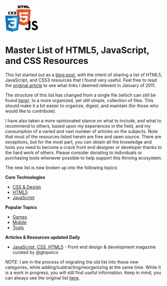 ![Logo](/images/logo.png)
# Master List of HTML5, JavaScript, and CSS Resources

This list started out as a [blog post](http://blog.elemdage.com/technology/master-list-of-html5jsscss-resources), with the intent of sharing a list of HTML5, JavaScript, and CSS3 resources that I found very useful.  Feel free to read the [original article](http://blog.elemdage.com/technology/master-list-of-html5jsscss-resources) to see what links I deemed relevent in January of 2011.

The structure of this list has changed from a single file (which can still be found [here](originalList.md)), to a more organized, yet still simple, collection of files.  This should make it a bit easier to organize, digest, and maintain (for those who would like to contribute).

I have also taken a more opinionated stance on what to include, and what to recommend to others, based upon my experiences in the field, and my consumption of a varied and vast number of articles on the subjects.  Note that most of the resources listed herein are free and open source.  There are exceptions, but for the most part, you can obtain all the knowledge and tools you need to become a crack front end designer or developer thanks to the hard work of others.  Please consider donating to individuals or purchasing tools whenever possible to help support this thriving ecosystem.

The new list is now broken up into the following topics:

**Core Technologies**
* [CSS & Design](css.md)
* [HTML5](html.md)
* [JavaScript](javascript.md)

**Popular Topics**
* [Games](games.md)
* [Mobile](mobile.md)
* [Tools](tools.md)

**Articles & Resources updated Daily**
* [JavaScript, CSS, HTML5](http://flip.it/PB323) - Front end design & development magazine curated by @gloparco 

NOTE: I am in the process of migrating the old list into these new categories, while adding/subtracting/reorganizing at the same time.  While it is a work in progress, you will still find useful information.  Keep in mind, you can always see the original list [here](originalList.md).
